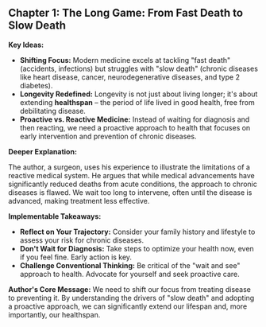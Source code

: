 ## Chapter 1: The Long Game: From Fast Death to Slow Death

**Key Ideas:**

* **Shifting Focus:** Modern medicine excels at tackling "fast death" (accidents, infections) but struggles with "slow death" (chronic diseases like heart disease, cancer, neurodegenerative diseases, and type 2 diabetes). 
* **Longevity Redefined:** Longevity is not just about living longer; it's about extending **healthspan** – the period of life lived in good health, free from debilitating disease.
* **Proactive vs. Reactive Medicine:**  Instead of waiting for diagnosis and then reacting, we need a proactive approach to health that focuses on early intervention and prevention of chronic diseases.

**Deeper Explanation:**

The author, a surgeon, uses his experience to illustrate the limitations of a reactive medical system. He argues that while medical advancements have significantly reduced deaths from acute conditions, the approach to chronic diseases is flawed.  We wait too long to intervene, often until the disease is advanced, making treatment less effective. 

**Implementable Takeaways:**

* **Reflect on Your Trajectory:** Consider your family history and lifestyle to assess your risk for chronic diseases.
* **Don't Wait for Diagnosis:** Take steps to optimize your health now, even if you feel fine. Early action is key.
* **Challenge Conventional Thinking:** Be critical of the "wait and see" approach to health. Advocate for yourself and seek proactive care. 

**Author's Core Message:**  We need to shift our focus from treating disease to preventing it. By understanding the drivers of "slow death" and adopting a proactive approach, we can significantly extend our lifespan and, more importantly, our healthspan.
